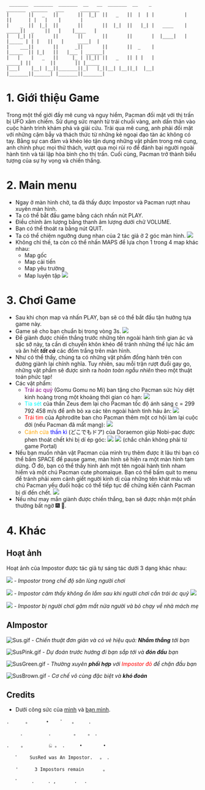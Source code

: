 ```
 _______  _______  _______  __   __  _______  __    _             _______  ______   ___      _______ 
|       ||   _   ||       ||  |_|  ||   _   ||  |  | |           |       ||      | |   |    |       |
|    _  ||  |_|  ||       ||       ||  |_|  ||   |_| |   ____    |  _____||  _    ||   |    |____   |
|   |_| ||       ||       ||       ||       ||       |  |____|   | |_____ | | |   ||   |     ____|  |
|    ___||       ||      _||       ||       ||  _    |           |_____  || |_|   ||   |___ | ______|
|   |    |   _   ||     |_ | ||_|| ||   _   || | |   |            _____| ||       ||       || |_____ 
|___|    |__| |__||_______||_|   |_||__| |__||_|  |__|           |_______||______| |_______||_______|
```
# 1. Giới thiệu Game
Trong một thế giới đầy mê cung và nguy hiểm, Pacman đối mặt với thị trấn bị UFO xâm chiếm. Sử dụng sức mạnh từ trái chuối vàng, anh dấn thân vào cuộc hành trình khám phá và giải cứu. Trải qua mê cung, anh phải đối mặt với những cặm bẫy và thách thức từ những kẻ ngoại đạo tàn ác không có tay. Bằng sự can đảm và khéo léo tận dụng những vật phẩm trong mê cung, anh chinh phục mọi thử thách, vượt qua mọi rủi ro để đánh bại người ngoài hành tinh và tái lập hòa bình cho thị trấn. Cuối cùng, Pacman trở thành biểu tượng của sự hy vọng và chiến thắng.

# 2. Main menu
- Ngay ở màn hình chờ, ta đã thấy được Impostor và Pacman rượt nhau xuyên màn hình.
- Ta có thể bẳt đầu game bằng cách nhấn nút PLAY.
- Điều chỉnh âm lượng bằng thanh âm lượng dưới chữ VOLUME.
- Bạn có thể thoát ra bằng nút QUIT.
- Ta có thể chiêm ngưỡng dung nhan của 2 tác giả ở 2 góc màn hình.
![](assets/MainMenuPreview.png)
- Không chỉ thế, ta còn có thể nhấn MAPS để lựa chọn 1 trong 4 map khác nhau:
  - Map gốc
  - Map cải tiến
  - Map yêu trường
  - Map luyện tập
![](assets/MapPreview.png)
# 3. Chơi Game
- Sau khi chọn map và nhấn PLAY, bạn sẽ có thể bắt đầu tận hưởng tựa game này.
- Game sẽ cho bạn chuẩn bị trong vòng 3s.
![](assets/InGame.png)
- Để giành được chiến thắng trước những tên ngoài hành tinh gian ác và sặc sỡ này, ta cần di chuyển khôn khéo để tránh những thế lực hắc ám và ăn hết ***tất cả*** các đốm trắng trên màn hình.
- Như có thể thấy, chúng ta có những vật phẩm đồng hành trên con đường giành lại chính nghĩa. Tuy nhiên, sau mỗi trận rượt đuổi gay go, những vật phẩm sẽ được sinh ra *hoàn toàn ngẫu nhiên* theo một thuật toán phức tạp!
- Các vật phẩm:
  - <span style = "color : purple">Trái ác quỷ</span> (Gomu Gomu no Mi) ban tặng cho Pacman sức hủy diệt kinh hoàng trong một khoảng thời gian có hạn: ![](assets/Powerup.png)
  - <span style = "color : cyan">Tia sét</span> của thần Zeus đem lại cho Pacman tốc độ ánh sáng c = 299 792 458 m/s để anh bỏ xa các tên ngoài hành tinh háu ăn: ![](assets/Lightning.png)
  - <span style = "color : red">Trái tim</span> của Aphrodite ban cho Pacman thêm một cơ hội làm lại cuộc đời (nếu Pacman đã mất mạng): ![](assets/heart.png)
  - <span style = "color : orange">Cánh cửa</span> <span style = "color : blue">thần kì</span> (どこでもドア) của Doraemon giúp Nobi-pac được phen thoát chết khi bị dí ép góc: ![](assets/Portal2.png)  ![](assets/Portal1.png) (chắc chắn không phải từ game Portal)
- Nếu bạn muốn nhân vật Pacman của mình trụ thêm được ít lâu thì bạn có thể bấm SPACE để pause game, màn hình sẽ hiện ra một màn hình tạm dừng. Ở đó, bạn có thể thấy hình ảnh một tên ngoài hành tinh nham hiểm và một chú Pacman cute phomaique. Bạn có thể bấm quit to menu để tránh phải xem cảnh giết người kinh dị của những tên khát máu với chú Pacman yếu đuối hoặc có thể tiếp tục để chứng kiến cảnh Pacman bị dí đến chết.
![](assets/PauseGamePreview.png)
- Nếu như may mắn giành được chiến thắng, bạn sẽ được nhận một phần thưởng bất ngờ 🎆 🎇.

# 4. Khác
## Hoạt ảnh
Hoạt ảnh của Impostor được tác giả tự sáng tác dưới 3 dạng khác nhau:

![](assets/Sus.gif) *- Impostor trong chế độ săn lùng người chơi*

![](assets/SusNervous.gif) *- Impostor cảm thấy không ổn lắm sau khi người chơi cắn trái ác quỷ ![](assets/Powerup.png)*

![](assets/SusDead.gif) *- Impostor bị người chơi gặm mất nửa người và bỏ chạy về nhà mách mẹ*
## AImpostor
![Sus.gif](assets%2FSus.gif) *- Chiến thuật đơn giản và có vẻ hiệu quả: ***Nhắm thẳng*** tới bạn*

![SusPink.gif](assets%2FSusPink.gif) *- Dự đoán trước hướng đi bạn sắp tới và ***đón đầu*** bạn*

![SusGreen.gif](assets%2FSusGreen.gif) *- Thường xuyên ***phối hợp*** với <span style="color:red">Impostor đỏ</span> để chặn đầu bạn*

![SusBrown.gif](assets%2FSusBrown.gif) *- Cơ chế vô cùng đặc biệt và ***khó đoán****

## Credits


- Dưới công sức của [mình](https://github.com/lephantriduc) và [bạn mình](https://github.com/hieupy2k5).


```
. 　　　。　　　　•　 　ﾟ　　。 　　.

　　　.　　　 　　.　　　　　。　　 。　. 　

.　　 。　　　　　 ඞ 。 . 　　 • 　　　　•

　　ﾟ　　 SusRed was An Impostor.　 。　.

　　'　　　 3 Impostors remain 　 　　。

　　ﾟ　　　.　　　. ,　　　　.　 .
```
